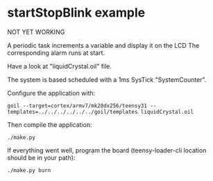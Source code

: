 # startStopBlink example

NOT YET WORKING

A periodic task increments a variable and display it on the LCD
The corresponding alarm runs at start.

Have a look at "liquidCrystal.oil" file.

The system is based scheduled with a 1ms SysTick "SystemCounter".

Configure the application with:

`goil --target=cortex/armv7/mk20dx256/teensy31 --templates=../../../../../../goil/templates liquidCrystal.oil`

Then compile the application:

`./make.py`

If everything went well, program the board (teensy-loader-cli location should be in your path):

`./make.py burn`
